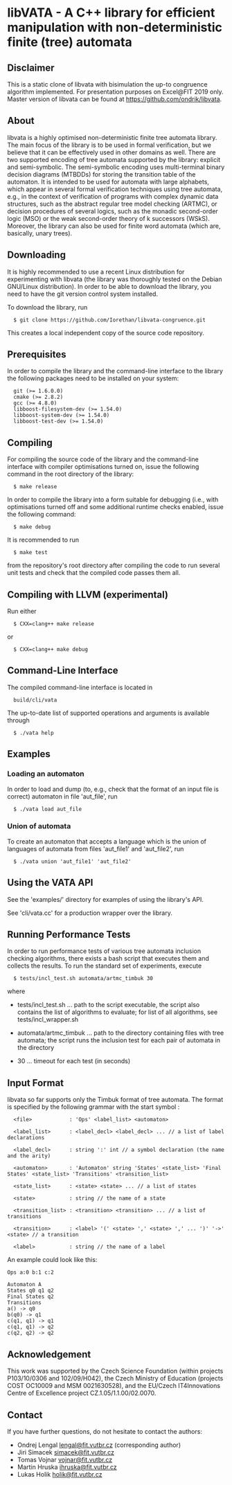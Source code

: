 # libVATA - A C++ library for efficient manipulation with non-deterministic finite (tree) automata

## Disclaimer
This is a static clone of libvata with bisimulation the up-to congruence
algorithm implemented. For presentation purposes on Excel@FIT 2019 only.
Master version of libvata can be found at https://github.com/ondrik/libvata.

## About
libvata is a highly optimised non-deterministic finite tree automata library.
The main focus of the library is to be used in formal verification, but we
believe that it can be effectively used in other domains as well. There are
two supported encoding of tree automata supported by the library: explicit and
semi-symbolic. The semi-symbolic encoding uses multi-terminal binary decision
diagrams (MTBDDs) for storing the transition table of the automaton. It is
intended to be used for automata with large alphabets, which appear in several
formal verification techniques using tree automata, e.g., in the context of
verification of programs with complex dynamic data structures, such as the
abstract regular tree model checking (ARTMC), or decision procedures of
several logics, such as the monadic second-order logic (MSO) or the weak
second-order theory of k successors (WSkS). Moreover, the library can also be
used for finite word automata (which are, basically, unary trees).


## Downloading
It is highly recommended to use a recent Linux distribution for experimenting
with libvata (the library was thoroughly tested on the Debian GNU/Linux
distribution). In order to be able to download the library, you need to have
the git version control system installed.

To download the library, run

```
  $ git clone https://github.com/Iorethan/libvata-congruence.git
```

This creates a local independent copy of the source code repository.


## Prerequisites
In order to compile the library and the command-line interface to the library
the following packages need to be installed on your system:

```
  git (>= 1.6.0.0)
  cmake (>= 2.8.2)
  gcc (>= 4.8.0)
  libboost-filesystem-dev (>= 1.54.0)
  libboost-system-dev (>= 1.54.0)
  libboost-test-dev (>= 1.54.0)
```


## Compiling
For compiling the source code of the library and the command-line
interface with compiler optimisations turned on, issue the following command
in the root directory of the library:

```
  $ make release
```

In order to compile the library into a form suitable for debugging (i.e., with
optimisations turned off and some additional runtime checks enabled, issue the
following command:

```
  $ make debug
```

It is recommended to run

```
  $ make test
```

from the repository's root directory after compiling the code to run several
unit tests and check that the compiled code passes them all.

## Compiling with LLVM (experimental)
Run either

```
  $ CXX=clang++ make release
```

or 

```
  $ CXX=clang++ make debug
```

## Command-Line Interface
The compiled command-line interface is located in

```
  build/cli/vata
```

The up-to-date list of supported operations and arguments is available through

```
  $ ./vata help
```


## Examples

### Loading an automaton
In order to load and dump (to, e.g., check that the format of an
input file is correct) automaton in file 'aut_file', run

```
  $ ./vata load aut_file
```

### Union of automata
To create an automaton that accepts a language which is the union of languages
of automata from files 'aut_file1' and 'aut_file2', run

```
  $ ./vata union 'aut_file1' 'aut_file2'
```

## Using the VATA API
See the 'examples/' directory for examples of using the library's API.

See 'cli/vata.cc' for a production wrapper over the library.


## Running Performance Tests
In order to run performance tests of various tree automata inclusion checking
algorithms, there exists a bash script that executes them and collects the
results. To run the standard set of experiments, execute

```
  $ tests/incl_test.sh automata/artmc_timbuk 30
```

where

  * tests/incl_test.sh     ... path to the script executable, the script also
                               contains the list of algorithms to evaluate; for
                               list of all algorithms, see tests/incl_wrapper.sh

  * automata/artmc_timbuk  ... path to the directory containing files with tree
                               automata; the script runs the inclusion test for
                               each pair of automata in the directory

  * 30                     ... timeout for each test (in seconds)


## Input Format
libvata so far supports only the Timbuk format of tree automata. The format is
specified by the following grammar with the start symbol <file>:

```
  <file>            : 'Ops' <label_list> <automaton>

  <label_list>      : <label_decl> <label_decl> ... // a list of label declarations

  <label_decl>      : string ':' int // a symbol declaration (the name and the arity)

  <automaton>       : 'Automaton' string 'States' <state_list> 'Final States' <state_list> 'Transitions' <transition_list>

  <state_list>      : <state> <state> ... // a list of states

  <state>           : string // the name of a state

  <transition_list> : <transition> <transition> ... // a list of transitions

  <transition>      : <label> '(' <state> ',' <state> ',' ... ')' '->' <state> // a transition

  <label>           : string // the name of a label
```

An example could look like this:

```
Ops a:0 b:1 c:2

Automaton A
States q0 q1 q2
Final States q2 
Transitions
a() -> q0
b(q0) -> q1
c(q1, q1) -> q1
c(q1, q1) -> q2
c(q2, q2) -> q2
```


## Acknowledgement
This work was supported by the Czech Science Foundation (within projects
P103/10/0306 and 102/09/H042), the Czech Ministry of Education (projects COST
OC10009 and MSM 0021630528), and the EU/Czech IT4Innovations Centre of
Excellence project CZ.1.05/1.1.00/02.0070.


## Contact
If you have further questions, do not hesitate to contact the authors:

  * Ondrej Lengal  <lengal@fit.vutbr.cz> (corresponding author)
  * Jiri Simacek   <simacek@fit.vutbr.cz>
  * Tomas Vojnar   <vojnar@fit.vutbr.cz>
  * Martin Hruska  <ihruska@fit.vutbr.cz>
  * Lukas Holik    <holik@fit.vutbr.cz>
